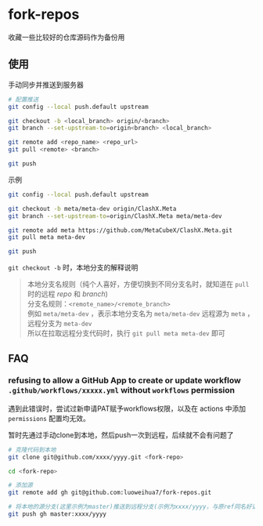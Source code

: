 # fork-repos

收藏一些比较好的仓库源码作为备份用

## 使用

手动同步并推送到服务器

```sh
# 配置推送
git config --local push.default upstream

git checkout -b <local_branch> origin/<branch>
git branch --set-upstream-to=origin<branch> <local_branch>

git remote add <repo_name> <repo_url>
git pull <remote> <branch>

git push
```

示例

```sh
git config --local push.default upstream

git checkout -b meta/meta-dev origin/ClashX.Meta
git branch --set-upstream-to=origin/ClashX.Meta meta/meta-dev

git remote add meta https://github.com/MetaCubeX/ClashX.Meta.git
git pull meta meta-dev

git push
```

`git checkout -b` 时，本地分支的解释说明

> 本地分支名规则（纯个人喜好，方便切换到不同分支名时，就知道在 `pull` 时的远程 _repo_ 和 _branch_)<br>
> 分支名规则：`<remote_name>/<remote_branch>` <br>
> 例如 `meta/meta-dev` ，表示本地分支名为 `meta/meta-dev` 远程源为 `meta` ，远程分支为 `meta-dev` <br>
> 所以在拉取远程分支代码时，执行 `git pull meta meta-dev` 即可


## FAQ

### refusing to allow a GitHub App to create or update workflow `.github/workflows/xxxxx.yml` without `workflows` permission

遇到此错误时，尝试过新申请PAT赋予workflows权限，以及在 actions 中添加 `permissions` 配置均无效。

暂时先通过手动clone到本地，然后push一次到远程，后续就不会有问题了

```sh
# 克隆代码到本地
git clone git@github.com/xxxx/yyyy.git <fork-repo>

cd <fork-repo>

# 添加源
git remote add gh git@github.com:luoweihua7/fork-repos.git

# 将本地的源分支(这里示例为master)推送到远程分支(示例为xxxx/yyyy，与原ref同名好记)
git push gh master:xxxx/yyyy
```
